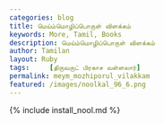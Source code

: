 ```yaml
---  
categories: blog  
title: மெய்ம்மொழிப்பொருள் விளக்கம்
keywords: More, Tamil, Books  
description: மெய்ம்மொழிப்பொருள் விளக்கம்
author: Tamilan  
layout: Ruby  
tags:     [திருவருட் பிரகாச வள்ளலார்]
permalink: meym_mozhiporul_vilakkam  
featured: /images/noolkal_96_6.png  
---  
```

{% include install_nool.md %} 

